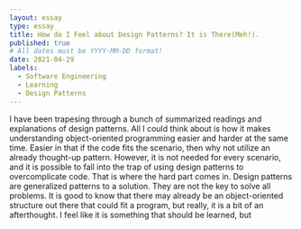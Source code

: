 ```yaml
---
layout: essay
type: essay
title: How do I Feel about Design Patterns? It is There(Meh!).
published: true
# All dates must be YYYY-MM-DD format!
date: 2021-04-29
labels:
  - Software Engineering
  - Learning
  - Design Patterns
---
```


I have been trapesing through a bunch of summarized readings and explanations of design patterns. All I could think about is how it makes understanding object-oriented programming easier and harder at the same time. Easier in that if the code fits the scenario, then why not utilize an already thought-up pattern. However, it is not needed for every scenario, and it is possible to fall into the trap of using design patterns to overcomplicate code. That is where the hard part comes in. Design patterns are generalized patterns to a solution. They are not the key to solve all problems. It is good to know that there may already be an object-oriented structure out there that could fit a program, but really, it is a bit of an afterthought.
I feel like it is something that should be learned, but

